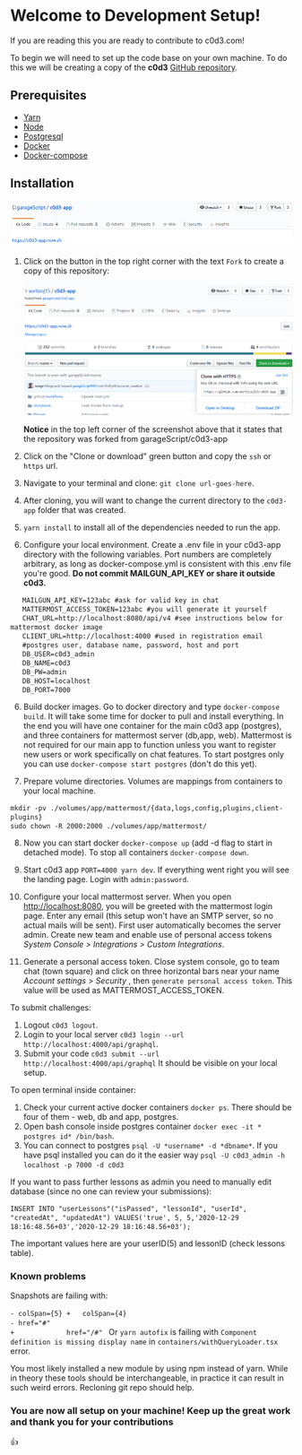 # Welcome to Development Setup!

If you are reading this you are ready to contribute to c0d3.com!

To begin we will need to set up the code base on your own machine. To do this we will be creating a copy of the **c0d3** [GitHub repository](https://github.com/garageScript/c0d3-app).

## Prerequisites

- [Yarn](https://classic.yarnpkg.com/en/)
- [Node](https://nodejs.org/en/)
- [Postgresql](https://www.postgresql.org/download/)
- [Docker](https://docs.docker.com/get-docker/)
- [Docker-compose](https://docs.docker.com/compose/install/)

## Installation

![forkExample](developmentSetup/forkExample.png)

1. Click on the button in the top right corner with the text `Fork` to create a copy of this repository:

   ![cloneExample](developmentSetup/cloneExample.png)

   **Notice** in the top left corner of the screenshot above that it states that the repository was forked from garageScript/c0d3-app

2. Click on the "Clone or download" green button and copy the `ssh` or `https` url.

3. Navigate to your terminal and clone: `git clone url-goes-here`.

4. After cloning, you will want to change the current directory to the `c0d3-app` folder that was created.

5. `yarn install` to install all of the dependencies needed to run the app.

6. Configure your local environment. Create a .env file in your c0d3-app directory with the following variables. Port numbers are completely arbitrary, as long as docker-compose.yml is consistent with this .env file you're good.
 **Do not commit MAILGUN_API_KEY or share it outside c0d3.**
```
   MAILGUN_API_KEY=123abc #ask for valid key in chat
   MATTERMOST_ACCESS_TOKEN=123abc #you will generate it yourself
   CHAT_URL=http://localhost:8080/api/v4 #see instructions below for mattermost docker image
   CLIENT_URL=http://localhost:4000 #used in registration email
   #postgres user, database name, password, host and port
   DB_USER=c0d3_admin
   DB_NAME=c0d3
   DB_PW=admin
   DB_HOST=localhost
   DB_PORT=7000
```
6. Build docker images. Go to docker directory and type `docker-compose build`. It will take some time for docker to pull and install everything. In the end you will have one container for the main c0d3 app (postgres), and three containers for mattermost server (db,app, web). Mattermost is not required for our main app to function unless you want to register new users or work specifically on chat features. To start postgres only you can use `docker-compose start postgres` (don't do this yet).

7. Prepare volume directories. Volumes are mappings from containers to your local machine.
```
mkdir -pv ./volumes/app/mattermost/{data,logs,config,plugins,client-plugins}
sudo chown -R 2000:2000 ./volumes/app/mattermost/
```
8. Now you can start docker `docker-compose up` (add -d flag to start in detached mode). To stop all containers `docker-compose down`.

9. Start c0d3 app `PORT=4000 yarn dev`. If everything went right you will see the landing page. Login with `admin:password`.

10. Configure your local mattermost server. When you open [http://localhost:8080](http://localhost:8080), you will be greeted with the mattermost login page. Enter any email (this setup won't have an SMTP server, so no actual mails will be sent). First user automatically becomes the server admin. Create new team and enable use of personal access tokens *System Console > Integrations > Custom Integrations*.

11. Generate a personal access token. Close system console, go to team chat (town square) and click on three horizontal bars near your name *Account settings > Security* , then `generate personal access token`. This value will be used as MATTERMOST_ACCESS_TOKEN.


To submit challenges:
1. Logout `c0d3 logout`.
2. Login to your local server `c0d3 login --url http://localhost:4000/api/graphql`.
3. Submit your code `c0d3 submit --url http://localhost:4000/api/graphql`
It should be visible on your local setup.

To open terminal inside container:
1. Check your current active docker containers `docker ps`. There should be four of them - web, db and app, postgres.
2. Open bash console inside postgres container `docker exec -it * postgres id* /bin/bash`.
3. You can connect to postgres `psql -U *username* -d *dbname*`. If you have psql installed you can do it the easier way `psql -U c0d3_admin -h localhost -p 7000 -d c0d3`

If you want to pass further lessons as admin you need to manually edit database (since no one can review your submissions):
```
INSERT INTO "userLessons"("isPassed", "lessonId", "userId", "createdAt", "updatedAt") VALUES('true', 5, 5,'2020-12-29 18:16:48.56+03','2020-12-29 18:16:48.56+03');
```
The important values here are your userID(5) and lessonID (check lessons table).


### Known problems

Snapshots are failing with:

`
    - colSpan={5} +   colSpan={4}     `                                                    
`
                      - href="#"                                                             +             href="/#" 
                      `
Or `yarn autofix` is failing with `Component definition is missing display name` in `containers/withQueryLoader.tsx` error.

You most likely installed a new module by using npm instead of yarn. While in theory these tools should be interchangeable, in practice it can result in such weird errors. Recloning git repo should help.  
  

### You are now all setup on your machine! Keep up the great work and thank you for your contributions 
👍